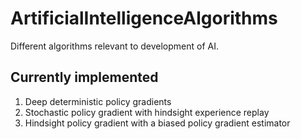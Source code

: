 # ArtificialIntelligenceAlgorithms

Different algorithms relevant to development of AI.

## Currently implemented

1. Deep deterministic policy gradients
2. Stochastic policy gradient with hindsight experience replay
3. Hindsight policy gradient with a biased policy gradient estimator
